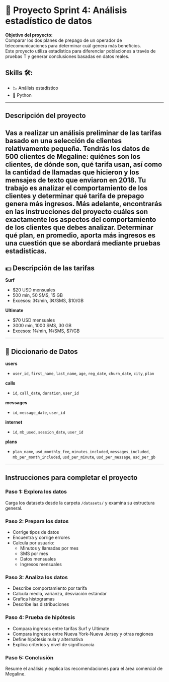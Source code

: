 # 🔗 Proyecto Sprint 4: Análisis estadístico de datos

**Objetivo del proyecto:**  
Comparar los dos planes de prepago de un operador de telecomunicaciones para determinar cuál genera más beneficios.  
Este proyecto utiliza estadística para diferenciar poblaciones a través de pruebas T y generar conclusiones basadas en datos reales.

## Skills 🛠:
- 📉 Análisis estadístico  
- 🐍 Python

---

## Descripción del proyecto

Vas a realizar un análisis preliminar de las tarifas basado en una selección de clientes relativamente pequeña. Tendrás los datos de 500 clientes de Megaline: quiénes son los clientes, de dónde son, qué tarifa usan, así como la cantidad de llamadas que hicieron y los mensajes de texto que enviaron en 2018. Tu trabajo es analizar el comportamiento de los clientes y determinar qué tarifa de prepago genera más ingresos. Más adelante, encontrarás en las instrucciones del proyecto cuáles son exactamente los aspectos del comportamiento de los clientes que debes analizar. Determinar qué plan, en promedio, aporta más ingresos es una cuestión que se abordará mediante pruebas estadísticas.   
---

## 💵 Descripción de las tarifas

**Surf**  
- $20 USD mensuales  
- 500 min, 50 SMS, 15 GB  
- Excesos: 3¢/min, 3¢/SMS, $10/GB  

**Ultimate**  
- $70 USD mensuales  
- 3000 min, 1000 SMS, 30 GB  
- Excesos: 1¢/min, 1¢/SMS, $7/GB  

---

## 📁 Diccionario de Datos

**users**  
- `user_id`, `first_name`, `last_name`, `age`, `reg_date`, `churn_date`, `city`, `plan`

**calls**  
- `id`, `call_date`, `duration`, `user_id`

**messages**  
- `id`, `message_date`, `user_id`

**internet**  
- `id`, `mb_used`, `session_date`, `user_id`

**plans**  
- `plan_name`, `usd_monthly_fee`, `minutes_included`, `messages_included`, `mb_per_month_included`, `usd_per_minute`, `usd_per_message`, `usd_per_gb`

---

##  Instrucciones para completar el proyecto

### Paso 1: Explora los datos
Carga los datasets desde la carpeta `/datasets/` y examina su estructura general.

### Paso 2: Prepara los datos
- Corrige tipos de datos  
- Encuentra y corrige errores  
- Calcula por usuario:
  - Minutos y llamadas por mes  
  - SMS por mes  
  - Datos mensuales  
  - Ingresos mensuales

### Paso 3: Analiza los datos
- Describe comportamiento por tarifa  
- Calcula media, varianza, desviación estándar  
- Grafica histogramas  
- Describe las distribuciones

### Paso 4: Prueba de hipótesis
- Compara ingresos entre tarifas Surf y Ultimate  
- Compara ingresos entre Nueva York-Nueva Jersey y otras regiones  
- Define hipótesis nula y alternativa  
- Explica criterios y nivel de significancia

### Paso 5: Conclusión
Resume el análisis y explica las recomendaciones para el área comercial de Megaline.

